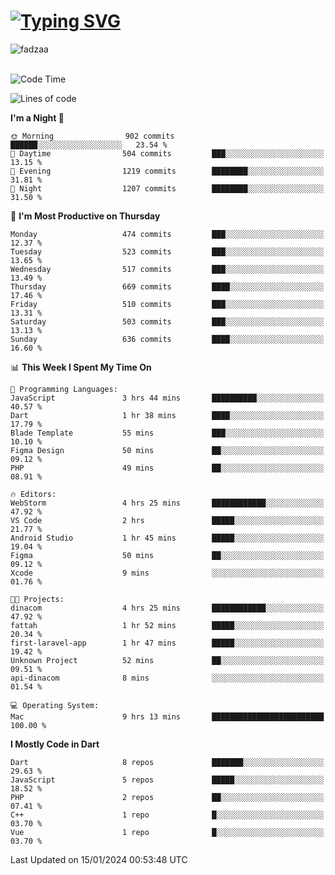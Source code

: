 
<h1 align="left"><a href="https://git.io/typing-svg"><img src="https://readme-typing-svg.demolab.com?font=Fira+Code&pause=1000&color=F7F7F7&random=false&width=600&lines=Hi+%F0%9F%91%8B%2C+I'm+Fattah+Anggit+Al+Dzakwan;Junior+Software+Developer+from+SMK+Raden+Umar+Said" alt="Typing SVG" /></a></h1>


<div align="left" display="flex"> 
  <img src="https://komarev.com/ghpvc/?username=fadzaa&label=Profile%20views&color=0e75b6&style=flat" alt="fadzaa" /> 
</div>

<br/>

<!--START_SECTION:waka-->
![Code Time](http://img.shields.io/badge/Code%20Time-250%20hrs%206%20mins-blue)

![Lines of code](https://img.shields.io/badge/From%20Hello%20World%20I%27ve%20Written-594.5%20thousand%20lines%20of%20code-blue)

**I'm a Night 🦉** 

```text
🌞 Morning                902 commits         ██████░░░░░░░░░░░░░░░░░░░   23.54 % 
🌆 Daytime                504 commits         ███░░░░░░░░░░░░░░░░░░░░░░   13.15 % 
🌃 Evening                1219 commits        ████████░░░░░░░░░░░░░░░░░   31.81 % 
🌙 Night                  1207 commits        ████████░░░░░░░░░░░░░░░░░   31.50 % 
```
📅 **I'm Most Productive on Thursday** 

```text
Monday                   474 commits         ███░░░░░░░░░░░░░░░░░░░░░░   12.37 % 
Tuesday                  523 commits         ███░░░░░░░░░░░░░░░░░░░░░░   13.65 % 
Wednesday                517 commits         ███░░░░░░░░░░░░░░░░░░░░░░   13.49 % 
Thursday                 669 commits         ████░░░░░░░░░░░░░░░░░░░░░   17.46 % 
Friday                   510 commits         ███░░░░░░░░░░░░░░░░░░░░░░   13.31 % 
Saturday                 503 commits         ███░░░░░░░░░░░░░░░░░░░░░░   13.13 % 
Sunday                   636 commits         ████░░░░░░░░░░░░░░░░░░░░░   16.60 % 
```


📊 **This Week I Spent My Time On** 

```text
💬 Programming Languages: 
JavaScript               3 hrs 44 mins       ██████████░░░░░░░░░░░░░░░   40.57 % 
Dart                     1 hr 38 mins        ████░░░░░░░░░░░░░░░░░░░░░   17.79 % 
Blade Template           55 mins             ███░░░░░░░░░░░░░░░░░░░░░░   10.10 % 
Figma Design             50 mins             ██░░░░░░░░░░░░░░░░░░░░░░░   09.12 % 
PHP                      49 mins             ██░░░░░░░░░░░░░░░░░░░░░░░   08.91 % 

🔥 Editors: 
WebStorm                 4 hrs 25 mins       ████████████░░░░░░░░░░░░░   47.92 % 
VS Code                  2 hrs               █████░░░░░░░░░░░░░░░░░░░░   21.77 % 
Android Studio           1 hr 45 mins        █████░░░░░░░░░░░░░░░░░░░░   19.04 % 
Figma                    50 mins             ██░░░░░░░░░░░░░░░░░░░░░░░   09.12 % 
Xcode                    9 mins              ░░░░░░░░░░░░░░░░░░░░░░░░░   01.76 % 

🐱‍💻 Projects: 
dinacom                  4 hrs 25 mins       ████████████░░░░░░░░░░░░░   47.92 % 
fattah                   1 hr 52 mins        █████░░░░░░░░░░░░░░░░░░░░   20.34 % 
first-laravel-app        1 hr 47 mins        █████░░░░░░░░░░░░░░░░░░░░   19.42 % 
Unknown Project          52 mins             ██░░░░░░░░░░░░░░░░░░░░░░░   09.51 % 
api-dinacom              8 mins              ░░░░░░░░░░░░░░░░░░░░░░░░░   01.54 % 

💻 Operating System: 
Mac                      9 hrs 13 mins       █████████████████████████   100.00 % 
```

**I Mostly Code in Dart** 

```text
Dart                     8 repos             ███████░░░░░░░░░░░░░░░░░░   29.63 % 
JavaScript               5 repos             █████░░░░░░░░░░░░░░░░░░░░   18.52 % 
PHP                      2 repos             ██░░░░░░░░░░░░░░░░░░░░░░░   07.41 % 
C++                      1 repo              █░░░░░░░░░░░░░░░░░░░░░░░░   03.70 % 
Vue                      1 repo              █░░░░░░░░░░░░░░░░░░░░░░░░   03.70 % 
```




 Last Updated on 15/01/2024 00:53:48 UTC
<!--END_SECTION:waka-->
